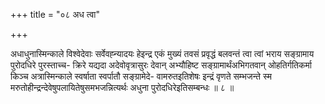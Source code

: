 +++
title = "०८ अध त्वा"

+++

अधाधुनास्मिन्काले विश्वेदेवाः सर्वेवह्न्यादयः हेइन्द्र एकं मुख्यं तवसं प्रवृद्धं बलवन्तं त्वा त्वां भराय सङ्ग्रामाय पुरोदधिरे पुरस्ताच्च- क्रिरे यद्यदा अदेवोवृत्रासुरः देवान् अभ्यौहिष्ट सङ्ग्रामार्थंअभिगतवान् ओहतिर्गतिकर्मा किञ्च अत्रास्मिन्काले स्वर्षाता स्वर्पातौ सङ्ग्रामेदे- वामरुतइतिशेषः इन्द्रं वृणते सम्भजन्ते स्म मरुतोहीन्द्रन्देवेषुपलायितेषुसमभजन्नित्यर्थः अधुना पुरोदधिरेइतिसम्बन्धः ॥ ८ ॥